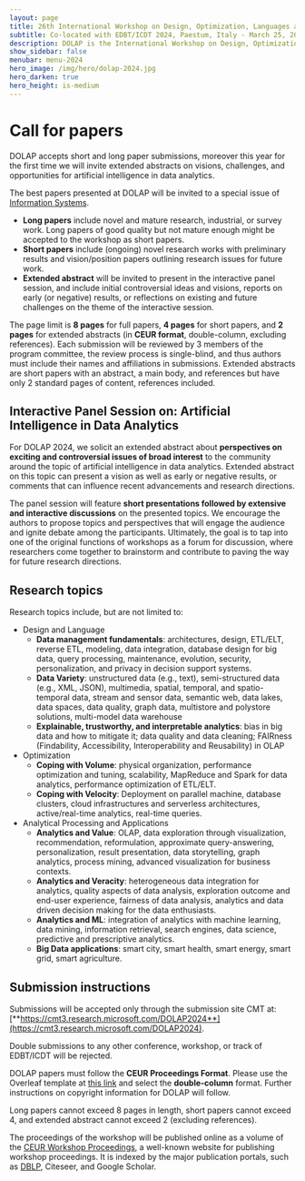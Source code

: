 ```yaml
---
layout: page
title: 26th International Workshop on Design, Optimization, Languages and Analytical Processing of Big Data
subtitle: Co-located with EDBT/ICDT 2024, Paestum, Italy - March 25, 2024
description: DOLAP is the International Workshop on Design, Optimization, Languages and Analytical Processing of Big Data. The 26th edition of the workshop is co-located with the EDBT/ICDT 2024 conference and takes place in Paestum, Italy, on March 25, 2024.
show_sidebar: false
menubar: menu-2024
hero_image: /img/hero/dolap-2024.jpg
hero_darken: true
hero_height: is-medium
---
```


# Call for papers

DOLAP accepts short and long paper submissions, moreover this year for the first time we will invite extended abstracts on visions, challenges, and opportunities for artificial intelligence in data analytics.

The best papers presented at DOLAP will be invited to a special issue of [Information Systems](https://www.journals.elsevier.com/information-systems). 

- **Long papers** include novel and mature research, industrial, or survey work. Long papers of good quality but not mature enough might be accepted to the workshop as short papers. 
- **Short papers** include (ongoing) novel research works with preliminary results and vision/position papers outlining research issues for future work.
- **Extended abstract** will be invited to present in the interactive panel session, and include initial controversial ideas and visions, reports on early (or negative) results, or reflections on existing and future challenges on the theme of the interactive session. 

The page limit is **8 pages** for full papers, **4 pages** for short papers, and **2 pages** for extended abstracts (in **CEUR format**, double-column, excluding references). Each submission will be reviewed by 3 members of the program committee, the review process is single-blind, and thus authors must include their names and affiliations in submissions. 
Extended abstracts are short papers with an abstract, a main body, and references but have only 2 standard pages of content, references included. 
 
## Interactive Panel Session on: Artificial Intelligence in Data Analytics

For DOLAP 2024, we solicit an extended abstract about **perspectives on exciting and controversial issues of broad interest** to the community around the topic of artificial intelligence in data analytics. Extended abstract on this topic can present a vision as well as early or negative results, or comments that can influence recent advancements and research directions.

The panel session will feature **short presentations followed by extensive and interactive discussions** on the presented topics. We encourage the authors to propose topics and perspectives that will engage the audience and ignite debate among the participants. Ultimately, the goal is to tap into one of the original functions of workshops as a forum for discussion, where researchers come together to brainstorm and contribute to paving the way for future research directions.


## Research topics

Research topics include, but are not limited to:

- Design and Language
  - **Data management fundamentals**: architectures, design, ETL/ELT, reverse ETL, modeling, data integration, database design for big data, query processing, maintenance, evolution, security, personalization, and privacy in decision support systems.
  - **Data Variety**: unstructured data (e.g., text), semi-structured data (e.g., XML, JSON), multimedia, spatial, temporal, and spatio-temporal data, stream and sensor data, semantic web, data lakes, data spaces, data quality, graph data, multistore and polystore solutions, multi-model data warehouse
  - **Explainable, trustworthy, and interpretable analytics**: bias in big data and how to mitigate it; data quality and data cleaning; FAIRness (Findability, Accessibility, Interoperability and Reusability) in OLAP
- Optimization
  - **Coping with Volume**: physical organization, performance optimization and tuning, scalability, MapReduce and Spark for data analytics, performance optimization of ETL/ELT.
  - **Coping with Velocity**: Deployment on parallel machine, database clusters, cloud infrastructures and serverless architectures, active/real-time analytics, real-time queries.
- Analytical Processing and Applications
  - **Analytics and Value**: OLAP, data exploration through visualization, recommendation, reformulation, approximate query-answering, personalization, result presentation, data storytelling, graph analytics, process mining, advanced visualization for business contexts. 
  - **Analytics and Veracity**: heterogeneous data integration for analytics, quality aspects of data analysis, exploration outcome and end-user experience, fairness of data analysis, analytics and data driven decision making for the data enthusiasts.
  - **Analytics and ML**: integration of analytics with machine learning, data mining, information retrieval, search engines, data science, predictive and prescriptive analytics.
  - **Big Data applications**: smart city, smart health, smart energy, smart grid, smart agriculture.



## Submission instructions

Submissions will be accepted only through the submission site CMT at: [**https://cmt3.research.microsoft.com/DOLAP2024**](https://cmt3.research.microsoft.com/DOLAP2024).

Double submissions to any other conference, workshop, or track of EDBT/ICDT will be rejected.

DOLAP papers must follow the **CEUR Proceedings Format**. Please use the Overleaf template at [this link](https://www.overleaf.com/latex/templates/template-for-submissions-to-ceur-workshop-proceedings-ceur-ws-dot-org/wqyfdgftmcfw) and select the **double-column** format. Further instructions on copyright information for DOLAP will follow.

Long papers cannot exceed 8 pages in length, short papers cannot exceed 4, and extended abstract cannot exceed 2 (excluding references).

The proceedings of the workshop will be published online as a volume of the [CEUR Workshop Proceedings](http://www.ceur-ws.org/), a well-known website for publishing workshop proceedings. It is indexed by the major publication portals, such as [DBLP](https://dblp.uni-trier.de/db/conf/dolap/index.html), Citeseer, and Google Scholar.